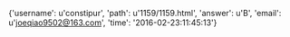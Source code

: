 {'username': u'constipur', 'path': u'1159/1159.html', 'answer': u'B', 'email': u'joeqiao9502@163.com', 'time': '2016-02-23:11:45:13'}